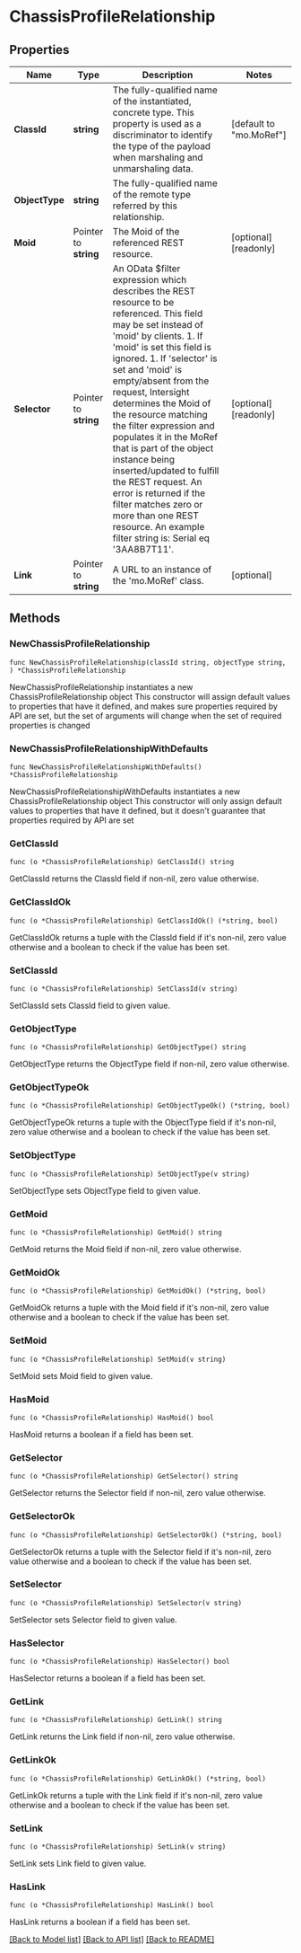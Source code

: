 # ChassisProfileRelationship

## Properties

Name | Type | Description | Notes
------------ | ------------- | ------------- | -------------
**ClassId** | **string** | The fully-qualified name of the instantiated, concrete type. This property is used as a discriminator to identify the type of the payload when marshaling and unmarshaling data. | [default to "mo.MoRef"]
**ObjectType** | **string** | The fully-qualified name of the remote type referred by this relationship. | 
**Moid** | Pointer to **string** | The Moid of the referenced REST resource. | [optional] [readonly] 
**Selector** | Pointer to **string** | An OData $filter expression which describes the REST resource to be referenced. This field may be set instead of &#39;moid&#39; by clients. 1. If &#39;moid&#39; is set this field is ignored. 1. If &#39;selector&#39; is set and &#39;moid&#39; is empty/absent from the request, Intersight determines the Moid of the resource matching the filter expression and populates it in the MoRef that is part of the object instance being inserted/updated to fulfill the REST request. An error is returned if the filter matches zero or more than one REST resource. An example filter string is: Serial eq &#39;3AA8B7T11&#39;. | [optional] [readonly] 
**Link** | Pointer to **string** | A URL to an instance of the &#39;mo.MoRef&#39; class. | [optional] 

## Methods

### NewChassisProfileRelationship

`func NewChassisProfileRelationship(classId string, objectType string, ) *ChassisProfileRelationship`

NewChassisProfileRelationship instantiates a new ChassisProfileRelationship object
This constructor will assign default values to properties that have it defined,
and makes sure properties required by API are set, but the set of arguments
will change when the set of required properties is changed

### NewChassisProfileRelationshipWithDefaults

`func NewChassisProfileRelationshipWithDefaults() *ChassisProfileRelationship`

NewChassisProfileRelationshipWithDefaults instantiates a new ChassisProfileRelationship object
This constructor will only assign default values to properties that have it defined,
but it doesn't guarantee that properties required by API are set

### GetClassId

`func (o *ChassisProfileRelationship) GetClassId() string`

GetClassId returns the ClassId field if non-nil, zero value otherwise.

### GetClassIdOk

`func (o *ChassisProfileRelationship) GetClassIdOk() (*string, bool)`

GetClassIdOk returns a tuple with the ClassId field if it's non-nil, zero value otherwise
and a boolean to check if the value has been set.

### SetClassId

`func (o *ChassisProfileRelationship) SetClassId(v string)`

SetClassId sets ClassId field to given value.


### GetObjectType

`func (o *ChassisProfileRelationship) GetObjectType() string`

GetObjectType returns the ObjectType field if non-nil, zero value otherwise.

### GetObjectTypeOk

`func (o *ChassisProfileRelationship) GetObjectTypeOk() (*string, bool)`

GetObjectTypeOk returns a tuple with the ObjectType field if it's non-nil, zero value otherwise
and a boolean to check if the value has been set.

### SetObjectType

`func (o *ChassisProfileRelationship) SetObjectType(v string)`

SetObjectType sets ObjectType field to given value.


### GetMoid

`func (o *ChassisProfileRelationship) GetMoid() string`

GetMoid returns the Moid field if non-nil, zero value otherwise.

### GetMoidOk

`func (o *ChassisProfileRelationship) GetMoidOk() (*string, bool)`

GetMoidOk returns a tuple with the Moid field if it's non-nil, zero value otherwise
and a boolean to check if the value has been set.

### SetMoid

`func (o *ChassisProfileRelationship) SetMoid(v string)`

SetMoid sets Moid field to given value.

### HasMoid

`func (o *ChassisProfileRelationship) HasMoid() bool`

HasMoid returns a boolean if a field has been set.

### GetSelector

`func (o *ChassisProfileRelationship) GetSelector() string`

GetSelector returns the Selector field if non-nil, zero value otherwise.

### GetSelectorOk

`func (o *ChassisProfileRelationship) GetSelectorOk() (*string, bool)`

GetSelectorOk returns a tuple with the Selector field if it's non-nil, zero value otherwise
and a boolean to check if the value has been set.

### SetSelector

`func (o *ChassisProfileRelationship) SetSelector(v string)`

SetSelector sets Selector field to given value.

### HasSelector

`func (o *ChassisProfileRelationship) HasSelector() bool`

HasSelector returns a boolean if a field has been set.

### GetLink

`func (o *ChassisProfileRelationship) GetLink() string`

GetLink returns the Link field if non-nil, zero value otherwise.

### GetLinkOk

`func (o *ChassisProfileRelationship) GetLinkOk() (*string, bool)`

GetLinkOk returns a tuple with the Link field if it's non-nil, zero value otherwise
and a boolean to check if the value has been set.

### SetLink

`func (o *ChassisProfileRelationship) SetLink(v string)`

SetLink sets Link field to given value.

### HasLink

`func (o *ChassisProfileRelationship) HasLink() bool`

HasLink returns a boolean if a field has been set.


[[Back to Model list]](../README.md#documentation-for-models) [[Back to API list]](../README.md#documentation-for-api-endpoints) [[Back to README]](../README.md)


